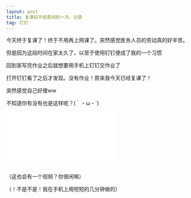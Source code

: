 ```yaml
---
layout: post
title: 复课后不经意间的一次。记录
tag: 钉钉
---
```


今天终于复课了！终于不用再上网课了。突然感觉医务人员的劳动真的好辛苦。

但是因为这段时间在家太久了，以至于使用钉钉便成了我的一个习惯

回到家写完作业之后就想要用手机上钉钉交作业了

打开钉钉看了之后才发现。没有作业！原来我今天已经复课了！

突然感觉自己好傻ww

不知道你有没有也是这样呢？(｀・ω・´)

<iframe src="//player.bilibili.com/player.html?aid=285699035&bvid=BV1Lf4y1U7zF&cid=216993868&page=1" scrolling="no" border="0" frameborder="no" framespacing="0" allowfullscreen="true"> </iframe>

（这也会有一个视频？你很闲嘛）

（！不是不是！我在手机上用短短的几分钟做的）
